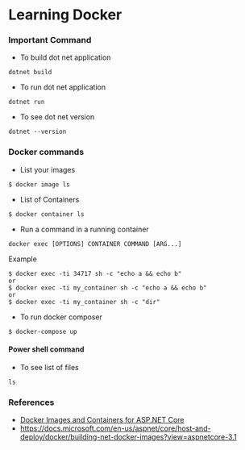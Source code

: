 # Learning Docker

### Important Command

* To build dot net application  
```
dotnet build
```

* To run dot net application  
```
dotnet run
```
* To see dot net version
```
dotnet --version
```
### Docker commands

* List your images
```
$ docker image ls
```

* List of Containers
```
$ docker container ls
```

* Run a command in a running container
```
docker exec [OPTIONS] CONTAINER COMMAND [ARG...]
```
Example
```
$ docker exec -ti 34717 sh -c "echo a && echo b"
or
$ docker exec -ti my_container sh -c "echo a && echo b"
or 
$ docker exec -ti my_container sh -c "dir"
```
* To run docker composer
```
$ docker-compose up
```
#### Power shell command 
* To see list of files
```
ls  
```

### References 
* [Docker Images and Containers for ASP.NET Core](https://app.pluralsight.com/library/courses/docker-images-containers-aspdotnet-core/table-of-contents)
* https://docs.microsoft.com/en-us/aspnet/core/host-and-deploy/docker/building-net-docker-images?view=aspnetcore-3.1
